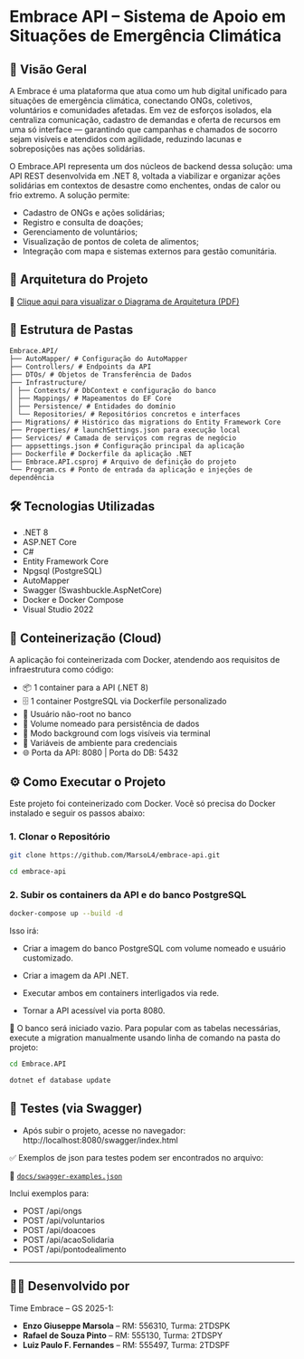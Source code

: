 # Embrace API – Sistema de Apoio em Situações de Emergência Climática

## 📘 Visão Geral

A Embrace é uma plataforma que atua como um hub digital unificado para situações de emergência climática, conectando ONGs, coletivos, voluntários e comunidades afetadas. Em vez de esforços isolados, ela centraliza comunicação, cadastro de demandas e oferta de recursos em uma só interface — garantindo que campanhas e chamados de socorro sejam visíveis e atendidos com agilidade, reduzindo lacunas e sobreposições nas ações solidárias.

O Embrace.API representa um dos núcleos de backend dessa solução: uma API REST desenvolvida em .NET 8, voltada a viabilizar e organizar ações solidárias em contextos de desastre como enchentes, ondas de calor ou frio extremo. A solução permite:


- Cadastro de ONGs e ações solidárias;
- Registro e consulta de doações;
- Gerenciamento de voluntários;
- Visualização de pontos de coleta de alimentos;
- Integração com mapa e sistemas externos para gestão comunitária.

## 🧱 Arquitetura do Projeto

📄 [Clique aqui para visualizar o Diagrama de Arquitetura (PDF)](docs/ArquiteturaEmbrace.pdf)

## 📂 Estrutura de Pastas

```
Embrace.API/
├── AutoMapper/ # Configuração do AutoMapper
├── Controllers/ # Endpoints da API
├── DTOs/ # Objetos de Transferência de Dados
├── Infrastructure/
│ ├── Contexts/ # DbContext e configuração do banco
│ ├── Mappings/ # Mapeamentos do EF Core
│ ├── Persistence/ # Entidades do domínio
│ └── Repositories/ # Repositórios concretos e interfaces
├── Migrations/ # Histórico das migrations do Entity Framework Core
├── Properties/ # launchSettings.json para execução local
├── Services/ # Camada de serviços com regras de negócio
├── appsettings.json # Configuração principal da aplicação
├── Dockerfile # Dockerfile da aplicação .NET
├── Embrace.API.csproj # Arquivo de definição do projeto
└── Program.cs # Ponto de entrada da aplicação e injeções de dependência
```

## 🛠️ Tecnologias Utilizadas

- .NET 8
- ASP.NET Core
- C#
- Entity Framework Core
- Npgsql (PostgreSQL)
- AutoMapper
- Swagger (Swashbuckle.AspNetCore)
- Docker e Docker Compose
- Visual Studio 2022

## 🚀 Conteinerização (Cloud)

A aplicação foi conteinerizada com Docker, atendendo aos requisitos de infraestrutura como código:

- 📦 1 container para a API (.NET 8)
- 🗄️ 1 container PostgreSQL via Dockerfile personalizado
- 👤 Usuário não-root no banco
- 📁 Volume nomeado para persistência de dados
- 🔄 Modo background com logs visíveis via terminal
- 🔐 Variáveis de ambiente para credenciais
- 🌐 Porta da API: 8080 | Porta do DB: 5432

## ⚙️ Como Executar o Projeto

Este projeto foi conteinerizado com Docker. Você só precisa do Docker instalado e seguir os passos abaixo:

### 1. Clonar o Repositório

```bash
git clone https://github.com/MarsoL4/embrace-api.git
```
```bash
cd embrace-api
```

### 2. Subir os containers da API e do banco PostgreSQL

```bash
docker-compose up --build -d
```

Isso irá:

- Criar a imagem do banco PostgreSQL com volume nomeado e usuário customizado.

- Criar a imagem da API .NET.

- Executar ambos em containers interligados via rede.

- Tornar a API acessível via porta 8080.

📌 O banco será iniciado vazio. Para popular com as tabelas necessárias, execute a migration manualmente usando linha de comando na pasta do projeto:
```bash
cd Embrace.API
```
```bash
dotnet ef database update
```

## 🧪 Testes (via Swagger)

- Após subir o projeto, acesse no navegador: http://localhost:8080/swagger/index.html

✅ Exemplos de json para testes podem ser encontrados no arquivo:

📁 [`docs/swagger-examples.json`](docs/swagger-examples.json)

Inclui exemplos para:

- POST /api/ongs
- POST /api/voluntarios
- POST /api/doacoes
- POST /api/acaoSolidaria
- POST /api/pontodealimento

---
## 👨‍💻 Desenvolvido por

Time Embrace – GS 2025-1:

- **Enzo Giuseppe Marsola** – RM: 556310, Turma: 2TDSPK  
- **Rafael de Souza Pinto** – RM: 555130, Turma: 2TDSPY  
- **Luiz Paulo F. Fernandes** – RM: 555497, Turma: 2TDSPF
